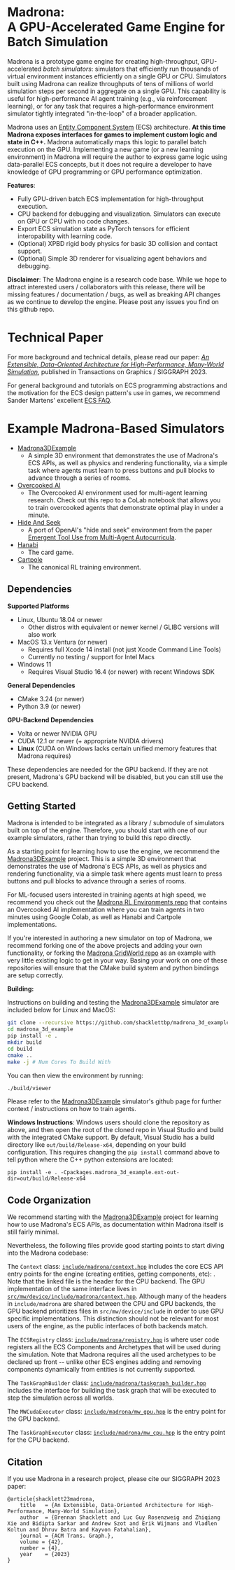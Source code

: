 Madrona:<br>A GPU-Accelerated Game Engine for Batch Simulation
===========================================================

Madrona is a prototype game engine for creating high-throughput, GPU-accelerated _batch simulators_: simulators that efficiently run thousands of virtual environment instances efficiently on a single GPU or CPU. Simulators built using Madrona can realize throughputs of tens of millions of world simulation steps per second in aggregate on a single GPU. This capability is useful for high-performance AI agent training (e.g., via reinforcement learning), or for any task that requires a high-performance environment simulator tightly integrated "in-the-loop" of a broader application.

Madrona uses an [Entity Component System](https://github.com/SanderMertens/ecs-faq) (ECS) architecture. __At this time Madrona exposes interfaces for games to implement custom logic and state in C++.__ Madrona automatically maps this logic to parallel batch execution on the GPU. Implementing a new game (or a new learning environment) in Madrona will require the author to express game logic using data-parallel ECS concepts, but it does not require a developer to have knowledge of GPU programming or GPU performance optimization. 

**Features**:
* Fully GPU-driven batch ECS implementation for high-throughput execution.
* CPU backend for debugging and visualization. Simulators can execute on GPU or CPU with no code changes.
* Export ECS simulation state as PyTorch tensors for efficient interopability with learning code.
* (Optional) XPBD rigid body physics for basic 3D collision and contact support.
* (Optional) Simple 3D renderer for visualizing agent behaviors and debugging.

**Disclaimer**: The Madrona engine is a research code base. While we hope to attract interested users / collaborators with this release, there will be missing features / documentation / bugs, as well as breaking API changes as we continue to develop the engine. Please post any issues you find on this github repo.

# Technical Paper

For more background and technical details, please read our paper: [_An Extensible, Data-Oriented Architecture for High-Performance, Many-World Simulation_](https://madrona-engine.github.io/shacklett_siggraph23.pdf), published in Transactions on Graphics / SIGGRAPH 2023.

For general background and tutorials on ECS programming abstractions and the motivation for the ECS design pattern's use in games, we recommend Sander Martens' excellent [ECS FAQ](https://github.com/SanderMertens/ecs-faq).

# Example Madrona-Based Simulators

* [Madrona3DExample](https://github.com/shacklettbp/madrona_3d_example)
  * A simple 3D environment that demonstrates the use of Madrona's ECS APIs, as well as physics and rendering functionality, via a simple task where agents must learn to press buttons and pull blocks to advance through a series of rooms.
* [Overcooked AI](xxx)
  * The Overcooked AI environment used for multi-agent learning research. Check out this repo to a CoLab notebook that allows you to train overcooked agents that demonstrate optimal play in under a minute.
* [Hide And Seek](xxx)
  * A port of OpenAI's "hide and seek" environment from the paper [Emergent Tool Use from Multi-Agent Autocurricula](https://openai.com/research/emergent-tool-use).
* [Hanabi](xxx)
  * The card game.
* [Cartpole](xxx)
  * The canonical RL training environment.

Dependencies
------------

**Supported Platforms**
* Linux, Ubuntu 18.04 or newer
    * Other distros with equivalent or newer kernel / GLIBC versions will also work
* MacOS 13.x Ventura (or newer)
    * Requires full Xcode 14 install (not just Xcode Command Line Tools)
    * Currently no testing / support for Intel Macs
* Windows 11
    * Requires Visual Studio 16.4 (or newer) with recent Windows SDK

**General Dependencies**
* CMake 3.24 (or newer)
* Python 3.9 (or newer)

**GPU-Backend Dependencies**
* Volta or newer NVIDIA GPU
* CUDA 12.1 or newer (+ appropriate NVIDIA drivers)
* **Linux** (CUDA on Windows lacks certain unified memory features that Madrona requires)

These dependencies are needed for the GPU backend. If they are not present, Madrona's GPU backend will be disabled, but you can still use the CPU backend.

Getting Started
---------------

Madrona is intended to be integrated as a library / submodule of simulators built on top of the engine. Therefore, you should start with one of our example simulators, rather than trying to build this repo directly.

As a starting point for learning how to use the engine, we recommend the [Madrona3DExample](https://github.com/shacklettbp/madrona_3d_example) project. This is a simple 3D environment that demonstrates the use of Madrona's ECS APIs, as well as physics and rendering functionality, via a simple task where agents must learn to press buttons and pull blocks to advance through a series of rooms.

For ML-focused users interested in training agents at high speed, we recommend you check out the [Madrona RL Environments repo](https://github.com/bsarkar321/madrona_rl_envs) that contains an Overcooked AI implementation where you can train agents in two minutes using Google Colab, as well as Hanabi and Cartpole implementations.

If you're interested in authoring a new simulator on top of Madrona, we recommend forking one of the above projects and adding your own functionality, or forking the [Madrona GridWorld repo](https://github.com/shacklettbp/madrona_gridworld) as an example with very little existing logic to get in your way. Basing your work on one of these repositories will ensure that the CMake build system and python bindings are setup correctly.

**Building:**

Instructions on building and testing the [Madrona3DExample](https://github.com/shacklettbp/madrona_3d_example) simulator are included below for Linux and MacOS:
```bash
git clone --recursive https://github.com/shacklettbp/madrona_3d_example.git
cd madrona_3d_example
pip install -e . 
mkdir build
cd build
cmake ..
make -j # Num Cores To Build With
```

You can then view the environment by running:
```bash
./build/viewer
```

Please refer to the [Madrona3DExample](https://github.com/shacklettbp/madrona_3d_example) simulator's github page for further context / instructions on how to train agents.

**Windows Instructions**:
Windows users should clone the repository as above, and then open the root of the cloned repo in Visual Studio and build with the integrated CMake support. 
By default, Visual Studio has a build directory like `out/build/Release-x64`, depending on your build configuration. This requires changing the `pip install` command above to tell python where the C++ python extensions are located:
```
pip install -e . -Cpackages.madrona_3d_example.ext-out-dir=out/build/Release-x64
```

Code Organization
-----------------

We recommend starting with the [Madrona3DExample](https://github.com/shacklettbp/madrona_3d_example) project for learning how to use Madrona's ECS APIs, as documentation within Madrona itself is still fairly minimal.

Nevertheless, the following files provide good starting points to start diving into the Madrona codebase:

The `Context` class: [`include/madrona/context.hpp`](https://github.com/shacklettbp/madrona/blob/main/include/madrona/context.hpp#L17) includes the core ECS API entry points for the engine (creating entities, getting components, etc): . Note that the linked file is the header for the CPU backend. The GPU implementation of the same interface lives in [`src/mw/device/include/madrona/context.hpp`](https://github.com/shacklettbp/madrona/blob/main/src/mw/device/include/madrona/context.hpp). Although many of the headers in `include/madrona` are shared between the CPU and GPU backends, the GPU backend prioritizes files in `src/mw/device/include` in order to use GPU specific implementations. This distinction should not be relevant for most users of the engine, as the public interfaces of both backends match.

The `ECSRegistry` class: [`include/madrona/registry.hpp`](https://github.com/shacklettbp/madrona/blob/main/include/madrona/registry.hpp) is where user code registers all the ECS Components and Archetypes that will be used during the simulation. Note that Madrona requires all the used archetypes to be declared up front -- unlike other ECS engines adding and removing components dynamically from entities is not currently supported.

The `TaskGraphBuilder` class: [`include/madrona/taskgraph_builder.hpp`](https://github.com/shacklettbp/madrona/blob/main/include/madrona/taskgraph_builder.hpp) includes the interface for building the task graph that will be executed to step the simulation across all worlds.

The `MWCudaExecutor` class: [`include/madrona/mw_gpu.hpp`](https://github.com/shacklettbp/madrona/blob/main/include/madrona/mw_gpu.hpp) is the entry point for the GPU backend.  

The `TaskGraphExecutor` class: [`include/madrona/mw_cpu.hpp`](https://github.com/shacklettbp/madrona/blob/main/include/madrona/mw_gpu.hpp) is the entry point for the CPU backend.

Citation
--------
If you use Madrona in a research project, please cite our SIGGRAPH 2023 paper:

```
@article{shacklett23madrona,
    title   = {An Extensible, Data-Oriented Architecture for High-Performance, Many-World Simulation},
    author  = {Brennan Shacklett and Luc Guy Rosenzweig and Zhiqiang Xie and Bidipta Sarkar and Andrew Szot and Erik Wijmans and Vladlen Koltun and Dhruv Batra and Kayvon Fatahalian},
    journal = {ACM Trans. Graph.},
    volume = {42},
    number = {4},
    year    = {2023}
}
```
